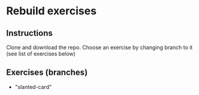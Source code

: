 # Rebuild exercises

## Instructions

Clone and download the repo. Choose an exercise by changing branch to it (see list of exercises below)

## Exercises (branches)

- "slanted-card"
